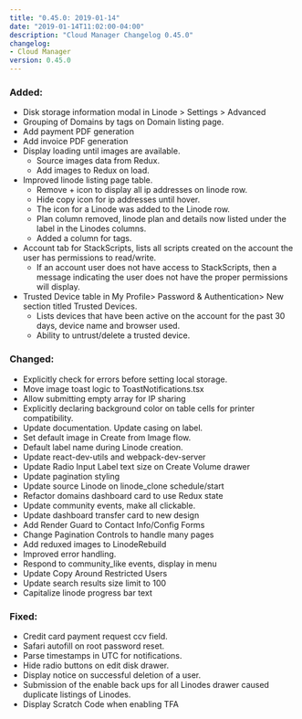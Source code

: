 ```yaml
---
title: "0.45.0: 2019-01-14"
date: "2019-01-14T11:02:00-04:00"
description: "Cloud Manager Changelog 0.45.0"
changelog:
- Cloud Manager
version: 0.45.0
---
```


### Added:
* Disk storage information modal in Linode > Settings > Advanced
* Grouping of Domains by tags on Domain listing page.
* Add payment PDF generation
* Add invoice PDF generation
* Display loading until images are available.
  * Source images data from Redux.
  * Add images to Redux on load.
* Improved linode listing page table.
  * Remove + icon to display all ip addresses on linode row.
  * Hide copy icon for ip addresses until hover.
  * The icon for a Linode was added to the Linode row.
  * Plan column removed, linode plan and details now listed under the label in the Linodes columns.
  * Added a column for tags.
* Account tab for StackScripts, lists all scripts created on the account the user has permissions to read/write.
  * If an account user does not have access to StackScripts, then a message indicating the user does not have the proper permissions will display.
* Trusted Device table in My Profile> Password & Authentication> New section titled Trusted Devices.
  * Lists devices that have been active on the account for the past 30 days, device name and browser used.
  * Ability to untrust/delete a trusted device.

### Changed:
* Explicitly check for errors before setting local storage.
* Move image toast logic to ToastNotifications.tsx
* Allow submitting empty array for IP sharing
* Explicitly declaring background color on table cells for printer compatibility.
* Update documentation. Update casing on label.
* Set default image in Create from Image flow.
* Default label name during Linode creation.
* Update react-dev-utils and webpack-dev-server
* Update Radio Input Label text size on Create Volume drawer
* Update pagination styling
* Update source Linode on linode_clone schedule/start
* Refactor domains dashboard card to use Redux state
* Update community events, make all clickable.
* Update dashboard transfer card to new design
* Add Render Guard to Contact Info/Config Forms
* Change Pagination Controls to handle many pages
* Add reduxed images to LinodeRebuild
* Improved error handling.
* Respond to community_like events, display in menu
* Update Copy Around Restricted Users
* Update search results size limit to 100
* Capitalize linode progress bar text

### Fixed:
* Credit card payment request ccv field.
* Safari autofill on root password reset.
* Parse timestamps in UTC for notifications.
* Hide radio buttons on edit disk drawer.
* Display notice on successful deletion of a user.
* Submission of the enable back ups for all Linodes drawer caused duplicate listings of Linodes.
* Display Scratch Code when enabling TFA

